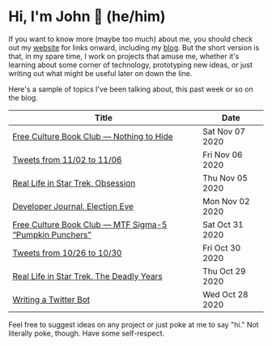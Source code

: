 # Hi, I'm John 👋 (he/him)

If you want to know more (maybe too much) about me, you should check out my [website](https://john.colagioia.net/) for links onward, including my [blog](https://john.colagioia.net/blog).  But the short version is that, in my spare time, I work on projects that amuse me, whether it's learning about some corner of technology, prototyping new ideas, or just writing out what might be useful later on down the line.

Here's a sample of topics I've been talking about, this past week or so on the blog.

|Title|Date|
|-----|-------|
|[Free Culture Book Club — Nothing to Hide](https://john.colagioia.net/blog/2020/11/07/hide.html)|Sat Nov 07 2020|
|[Tweets from 11/02 to 11/06](https://john.colagioia.net/blog/media/2020/11/06/week.html)|Fri Nov 06 2020|
|[Real Life in Star Trek, Obsession](https://john.colagioia.net/blog/2020/11/05/obsess.html)|Thu Nov 05 2020|
|[Developer Journal, Election Eve](https://john.colagioia.net/blog/2020/11/02/election.html)|Mon Nov 02 2020|
|[Free Culture Book Club — MTF Sigma-5 “Pumpkin Punchers”](https://john.colagioia.net/blog/2020/10/31/pumpkin.html)|Sat Oct 31 2020|
|[Tweets from 10/26 to 10/30](https://john.colagioia.net/blog/media/2020/10/30/week.html)|Fri Oct 30 2020|
|[Real Life in Star Trek, The Deadly Years](https://john.colagioia.net/blog/2020/10/29/deadly.html)|Thu Oct 29 2020|
|[Writing a Twitter Bot](https://john.colagioia.net/blog/2020/10/28/twitter.html)|Wed Oct 28 2020|

Feel free to suggest ideas on any project or just poke at me to say "hi." Not literally poke, though. Have some self-respect.

